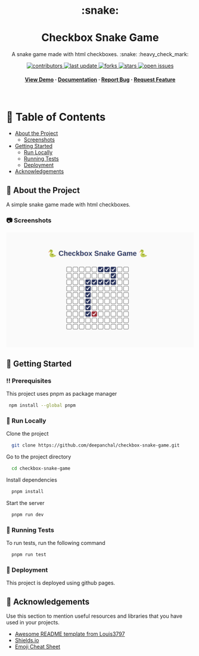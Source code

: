 <div align="center">

  <h1>:snake:</h1>
  <h1>Checkbox Snake Game</h1>
  
  <p>
    A snake game made with html checkboxes. :snake: :heavy_check_mark:
  </p>
  
<!-- Badges -->
<p>
  <a href="https://github.com/deepanchal/checkbox-snake-game/graphs/contributors">
    <img src="https://img.shields.io/github/contributors/deepanchal/checkbox-snake-game" alt="contributors" />
  </a>
  <a href="">
    <img src="https://img.shields.io/github/last-commit/deepanchal/checkbox-snake-game" alt="last update" />
  </a>
  <a href="https://github.com/deepanchal/checkbox-snake-game/network/members">
    <img src="https://img.shields.io/github/forks/deepanchal/checkbox-snake-game" alt="forks" />
  </a>
  <a href="https://github.com/deepanchal/checkbox-snake-game/stargazers">
    <img src="https://img.shields.io/github/stars/deepanchal/checkbox-snake-game" alt="stars" />
  </a>
  <a href="https://github.com/deepanchal/checkbox-snake-game/issues/">
    <img src="https://img.shields.io/github/issues/deepanchal/checkbox-snake-game" alt="open issues" />
  </a>
</p>

<h4>
    <a href="https://github.com/deepanchal/checkbox-snake-game/">View Demo</a>
  <span> · </span>
    <a href="https://github.com/deepanchal/checkbox-snake-game">Documentation</a>
  <span> · </span>
    <a href="https://github.com/deepanchal/checkbox-snake-game/issues/">Report Bug</a>
  <span> · </span>
    <a href="https://github.com/deepanchal/checkbox-snake-game/issues/">Request Feature</a>
  </h4>
</div>

<br />

<!-- Table of Contents -->
# :notebook_with_decorative_cover: Table of Contents

- [About the Project](#star2-about-the-project)
  - [Screenshots](#camera-screenshots)
- [Getting Started](#toolbox-getting-started)
  - [Run Locally](#running-run-locally)
  - [Running Tests](#test_tube-running-tests)
  - [Deployment](#triangular_flag_on_post-deployment)
- [Acknowledgements](#gem-acknowledgements)

<!-- About the Project -->
## :star2: About the Project

A simple snake game made with html checkboxes.

<!-- Screenshots -->
### :camera: Screenshots

<div align="center">
  <img src=".github/assets/ss1.png" alt="screenshot" />
</div>

<!-- Getting Started -->
## :toolbox: Getting Started

<!-- Prerequisites -->
### :bangbang: Prerequisites

This project uses pnpm as package manager

```bash
 npm install --global pnpm
```

<!-- Run Locally -->
### :running: Run Locally

Clone the project

```bash
  git clone https://github.com/deepanchal/checkbox-snake-game.git
```

Go to the project directory

```bash
  cd checkbox-snake-game
```

Install dependencies

```bash
  pnpm install
```

Start the server

```bash
  pnpm run dev
```

<!-- Running Tests -->
### :test_tube: Running Tests

To run tests, run the following command

```bash
  pnpm run test
```

<!-- Deployment -->
### :triangular_flag_on_post: Deployment

This project is deployed using github pages.

<!-- Acknowledgments -->
## :gem: Acknowledgements

Use this section to mention useful resources and libraries that you have used in your projects.

- [Awesome README template from Louis3797](https://github.com/deepanchal/checkbox-snake-game)
- [Shields.io](https://shields.io/)
- [Emoji Cheat Sheet](https://github.com/ikatyang/emoji-cheat-sheet/blob/master/README.md#travel--places)

